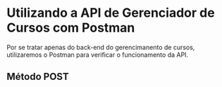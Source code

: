# Utilizando a API de Gerenciador de Cursos com Postman

Por se tratar apenas do back-end do gerencimanento de cursos, utilizaremos o Postman para verificar o funcionamento da API.

## Método POST 

